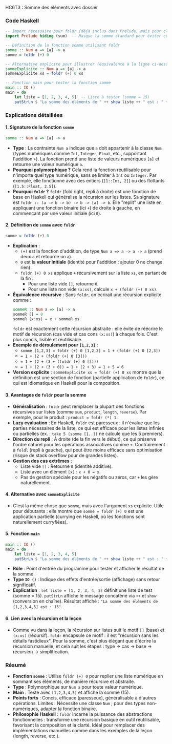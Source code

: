 HC6T3 : Somme des éléments avec dossier

### Code Haskell

```haskell
-- Import nécessaire pour foldr (déjà inclus dans Prelude, mais pour clarté)
import Prelude hiding (sum)  -- Masque la somme standard pour éviter confusion

-- Définition de la fonction somme utilisant foldr
somme :: Num a => [a] -> a
somme = foldr (+) 0

-- Alternative explicite pour illustrer (équivalente à la ligne ci-dessus)
sommeExplicite :: Num a => [a] -> a
sommeExplicite xs = foldr (+) 0 xs

-- Fonction main pour tester la fonction somme
main :: IO ()
main = do
    let liste = [1, 2, 3, 4, 5]  -- Liste à tester (somme = 15)
    putStrLn $ "La somme des éléments de " ++ show liste ++ " est : " ++ show (somme liste)
```

### Explications détaillées

#### 1. **Signature de la fonction `somme`**
```haskell
somme :: Num a => [a] -> a
```
- **Type** : La contrainte `Num a` indique que `a` doit appartenir à la classe `Num` (types numériques comme `Int`, `Integer`, `Float`, etc., supportant l'addition `+`). La fonction prend une liste de valeurs numériques `[a]` et retourne une valeur numérique `a`.
- **Pourquoi polymorphique ?** Cela rend la fonction réutilisable pour n'importe quel type numérique, sans se limiter à `Int` ou `Integer`. Par exemple, elle fonctionne avec des entiers (`[1::Int, 2]`) ou des flottants (`[1.5::Float, 2.5]`).
- **Pourquoi `foldr` ?** `foldr` (fold right, repli à droite) est une fonction de base en Haskell qui généralise la récursion sur les listes. Sa signature est `foldr :: (a -> b -> b) -> b -> [a] -> b`. Elle "replit" une liste en appliquant une fonction binaire (ici `+`) de droite à gauche, en commençant par une valeur initiale (ici `0`).

#### 2. **Définition de `somme` avec `foldr`**
```haskell
somme = foldr (+) 0
```
- **Explication** : 
  - `(+)` est la fonction d'addition, de type `Num a => a -> a -> a` (prend deux `a` et retourne un `a`).
  - `0` est la **valeur initiale** (identité pour l'addition : ajouter 0 ne change rien).
  - `foldr (+) 0 xs` applique `+` récursivement sur la liste `xs`, en partant de la fin :
    - Pour une liste vide `[]`, retourne `0`.
    - Pour une liste non vide `(x:xs)`, calcule `x + (foldr (+) 0 xs)`.
- **Équivalence récursive** : Sans `foldr`, on écrirait une récursion explicite comme :
  ```haskell
  sommeR :: Num a => [a] -> a
  sommeR [] = 0
  sommeR (x:xs) = x + sommeR xs
  ```
  `foldr` est exactement cette récursion abstraite : elle évite de réécrire le motif de récursion (cas vide et cas cons `(x:xs)`) à chaque fois. C'est plus concis, lisible et réutilisable.
- **Exemple de déroulement pour `[1,2,3]`** :
  - `somme [1,2,3] = foldr (+) 0 [1,2,3] = 1 + (foldr (+) 0 [2,3])`
  - `= 1 + (2 + (foldr (+) 0 [3]))`
  - `= 1 + (2 + (3 + (foldr (+) 0 [])))`
  - `= 1 + (2 + (3 + 0)) = 1 + (2 + 3) = 1 + 5 = 6`
- **Version explicite** : `sommeExplicite xs = foldr (+) 0 xs` montre que la définition est une section de fonction (partielle application de `foldr`), ce qui est idiomatique en Haskell pour la composition.

#### 3. **Avantages de `foldr` pour la somme**
- **Généralisation** : `foldr` peut remplacer la plupart des fonctions récursives sur listes (comme `sum`, `product`, `length`, `reverse`). Par exemple, pour le produit : `product = foldr (*) 1`.
- **Lazy evaluation** : En Haskell, `foldr` est paresseux : il n'évalue que les parties nécessaires de la liste, ce qui est efficace pour les listes infinies ou partielles (ex. : `take 5 (somme [1..])` ne calcule que les 5 premiers).
- **Direction du repli** : À droite (de la fin vers le début), ce qui préserve l'ordre naturel pour les opérations associatives comme `+`. Contrairement à `foldl` (repli à gauche), qui peut être moins efficace sans optimisation (risque de stack overflow pour de grandes listes).
- **Gestion des cas extrêmes** :
  - Liste vide `[]` : Retourne `0` (identité additive).
  - Liste avec un élément `[x]` : `x + 0 = x`.
  - Pas de gestion spéciale pour les négatifs ou zéros, car `+` les gère naturellement.

#### 4. **Alternative avec `sommeExplicite`**
- C'est la même chose que `somme`, mais avec l'argument `xs` explicite. Utile pour débutants : elle montre que `somme = foldr (+) 0` est une application partielle (currying en Haskell, où les fonctions sont naturellement curryfiées).

#### 5. **Fonction `main`**
```haskell
main :: IO ()
main = do
    let liste = [1, 2, 3, 4, 5]
    putStrLn $ "La somme des éléments de " ++ show liste ++ " est : " ++ show (somme liste)
```
- **Rôle** : Point d'entrée du programme pour tester et afficher le résultat de la somme.
- **Type `IO ()`** : Indique des effets d'entrée/sortie (affichage) sans retour significatif.
- **Explication** : `let liste = [1, 2, 3, 4, 5]` définit une liste de test (somme = 15). `putStrLn` affiche le message concaténé via `++` et `show` (conversion en chaîne). Résultat affiché : `"La somme des éléments de [1,2,3,4,5] est : 15"`.

#### 6. **Lien avec la récursion et la leçon**
- Comme vu dans la leçon, la récursion sur listes suit le motif `[]` (base) et `(x:xs)` (récursif). `foldr` encapsule ce motif : il est "récursion sans les détails fastidieux". Pour la somme, c'est plus élégant que d'écrire la récursion manuelle, et cela suit les étapes : type → cas → base → récursion → simplification.

### Résumé
- **Fonction `somme`** : Utilise `foldr (+) 0` pour replier une liste numérique en sommant ses éléments, de manière récursive et abstraite.
- **Type** : Polymorphique sur `Num a` pour toute valeur numérique.
- **Main** : Teste avec `[1,2,3,4,5]` et affiche la somme (15).
- **Points forts** : Concis, efficace (paresseux), généralisable à d'autres opérations. Limites : Nécessite une classe `Num` ; pour des types non-numériques, adapter la fonction binaire.
- **Philosophie Haskell** : `foldr` incarne la puissance des abstractions fonctionnelles : transforme une récursion basique en outil réutilisable, favorisant la composition et la clarté. Idéal pour remplacer des implémentations manuelles comme dans les exemples de la leçon (length, reverse, etc.).
